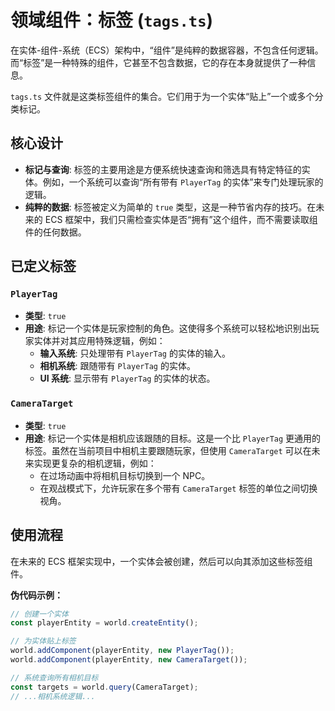 # 领域组件：标签 (`tags.ts`)

在实体-组件-系统（ECS）架构中，“组件”是纯粹的数据容器，不包含任何逻辑。而“标签”是一种特殊的组件，它甚至不包含数据，它的存在本身就提供了一种信息。

`tags.ts` 文件就是这类标签组件的集合。它们用于为一个实体“贴上”一个或多个分类标记。

## 核心设计

- **标记与查询**: 标签的主要用途是方便系统快速查询和筛选具有特定特征的实体。例如，一个系统可以查询“所有带有 `PlayerTag` 的实体”来专门处理玩家的逻辑。
- **纯粹的数据**: 标签被定义为简单的 `true` 类型，这是一种节省内存的技巧。在未来的 ECS 框架中，我们只需检查实体是否“拥有”这个组件，而不需要读取组件的任何数据。

## 已定义标签

### `PlayerTag`

- **类型**: `true`
- **用途**: 标记一个实体是玩家控制的角色。这使得多个系统可以轻松地识别出玩家实体并对其应用特殊逻辑，例如：
  - **输入系统**: 只处理带有 `PlayerTag` 的实体的输入。
  - **相机系统**: 跟随带有 `PlayerTag` 的实体。
  - **UI 系统**: 显示带有 `PlayerTag` 的实体的状态。

### `CameraTarget`

- **类型**: `true`
- **用途**: 标记一个实体是相机应该跟随的目标。这是一个比 `PlayerTag` 更通用的标签。虽然在当前项目中相机主要跟随玩家，但使用 `CameraTarget` 可以在未来实现更复杂的相机逻辑，例如：
  - 在过场动画中将相机目标切换到一个 NPC。
  - 在观战模式下，允许玩家在多个带有 `CameraTarget` 标签的单位之间切换视角。

## 使用流程

在未来的 ECS 框架实现中，一个实体会被创建，然后可以向其添加这些标签组件。

**伪代码示例：**
```typescript
// 创建一个实体
const playerEntity = world.createEntity();

// 为实体贴上标签
world.addComponent(playerEntity, new PlayerTag());
world.addComponent(playerEntity, new CameraTarget());

// 系统查询所有相机目标
const targets = world.query(CameraTarget);
// ...相机系统逻辑...
```
